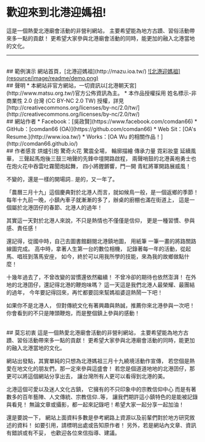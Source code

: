 # 歡迎來到北港迎媽祖!
這是一個熱愛北港廟會活動的非營利網站，
主要希望能為地方古蹟、習俗活動帶來多一點的貢獻！
更希望大家參與北港廟會活動的同時，能更加的融入北港當地的文化。

---

<br/>
## 範例演示
網站首頁，[北港迎媽祖](http://mazu.ioa.tw/)
<a href='http://mazu.ioa.tw/' target='_blank'>
![北港迎媽祖](resource/image/readme/demo.png)
</a>

<br/>
## 聲明
* 本網站非官方網站，一切資訊以[北港朝天宮](http://www.matsu.org.tw/)官方公佈資訊為主。
* 本作品授權採用 姓名標示-非商業性 2.0 台灣 (CC BY-NC 2.0 TW) 授權，詳見 [http://creativecommons.org/licenses/by-nc/2.0/tw/](http://creativecommons.org/licenses/by-nc/2.0/tw/)

<br/>
## 網站作者
* Facebook：[吳政賢](https://www.facebook.com/comdan66)
* GitHub：[comdan66 (OA)](https://github.com/comdan66)
* Web Sit：[OA's Resume.](http://www.ioa.tw/)
* Works：[OA Wu 的相關作品！](http://comdan66.github.io/)

<br/>
## 作者感言
烘爐引炮 驚奇火花 驚震全場，
輪廓描繪 傳承力量 霓彩妝童 延續風華，
三聲起馬炮後三鼓三哨聲的先鋒中壇開路啟程，
兩聲哨鼓的北港黃袍勇士也在炮火花中吞雲吐霧聞炮起舞，
四小將鏗鏘響，門一開 青紅將軍開路展威風！

不變的，還是一樣的開場詞..
是的，又一年了。

「農曆三月十九」這個慶典對於北港人而言，就如候鳥一般，是一個返鄉的季節！
每年十九前一晚，小鎮內車子就漸漸的多了，辦桌的廚棚也滿在街道上，
這是一個屬於北港囝仔的春節、北港人的過年！

其實這一天對於北港人來說，不只是熱情也不僅僅是信仰，
更是一種習慣、參與感、責任感！

還記得，從國中時，自己去圖書館翻閱北港鎮地圖，
用紙筆 一筆一畫的將路關路線圖完成。
高中時，拿著人生第一台的數位相機，
記錄著每一年的活動，從起馬、唱班到落馬安座，
如今，終於可以用我所學的技能，來為我的故鄉做點什麼！

十幾年過去了，不曾改變的習慣還依然繼續！
不曾冷卻的期待也依然澎湃！
在外地的北港囝仔，還記得北港的鞭炮味嗎？
這一天這是我們北港人最榮耀、最團結的過年，
今年要記得回來，再忙都要回來幫媽祖婆逗熱鬧一下吧！

如果你不是北港人，
但對傳統文化有著興趣與熱誠，推薦你來北港參與一次吧！
你會看到的不只是陣頭鞭炮，而是整個鎮上參與的感動！

<br/>
## 莫忘初衷
這是一個熱愛北港廟會活動的非營利網站，
主要希望能為地方古蹟、習俗活動帶來多一點的貢獻！
更希望大家參與北港廟會活動的同時，能更加的融入北港當地的文化。

網站出發點，其實單純的只想為北港媽祖三月十九繞境活動作宣傳，
若您個是熱愛在地文化的朋友們，那一定來參與這盛會！
若您是個道道地地的北港囝仔，那更可以將這個網站分享出去，
讓台灣所有人更可以看得到北港的美。

北港這個可愛以及迷人文化古鎮，
它擁有的不只印象中的宗教信仰中心
而是有著數多的百年藝陣、人文傳統、宗教信仰..等，
讓我們期許這小鎮特色的是能被記錄與看見！
無論文章或攝影，都一起來記錄吧！希望大家一起分享一起加油！

還是要說一下，
網站上面資料多數是參考網路上資源以及前輩們對於地方研究敘述的資料！
如要引用，請標明出處或告知原作者！
另外，若是網站內文章、資訊有錯誤或有不妥，
也歡迎各位來信指導、建議。
